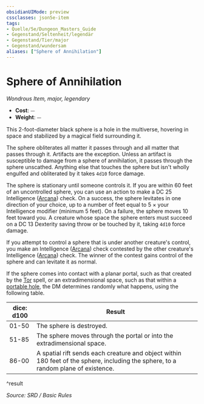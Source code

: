 ```yaml
---
obsidianUIMode: preview
cssclasses: json5e-item
tags:
- Quelle/5e/Dungeon_Masters_Guide
- Gegenstand/Seltenheit/legendär
- Gegenstand/Tier/major
- Gegenstand/wundersam
aliases: ["Sphere of Annihilation"]
---
```

# Sphere of Annihilation
*Wondrous Item, major, legendary*  

- **Cost**: ⏤
- **Weight**: ⏤

This 2-foot-diameter black sphere is a hole in the multiverse, hovering in space and stabilized by a magical field surrounding it.

The sphere obliterates all matter it passes through and all matter that passes through it. Artifacts are the exception. Unless an artifact is susceptible to damage from a sphere of annihilation, it passes through the sphere unscathed. Anything else that touches the sphere but isn't wholly engulfed and obliterated by it takes `4d10` force damage.

The sphere is stationary until someone controls it. If you are within 60 feet of an uncontrolled sphere, you can use an action to make a DC 25 Intelligence ([Arcana](rules/skills.md#Arcana)) check. On a success, the sphere levitates in one direction of your choice, up to a number of feet equal to 5 × your Intelligence modifier (minimum 5 feet). On a failure, the sphere moves 10 feet toward you. A creature whose space the sphere enters must succeed on a DC 13 Dexterity saving throw or be touched by it, taking `4d10` force damage.

If you attempt to control a sphere that is under another creature's control, you make an Intelligence ([Arcana](rules/skills.md#Arcana)) check contested by the other creature's Intelligence ([Arcana](rules/skills.md#Arcana)) check. The winner of the contest gains control of the sphere and can levitate it as normal.

If the sphere comes into contact with a planar portal, such as that created by the [Tor](../Zauber/Tor.md) spell, or an extradimensional space, such as that within a [portable hole](portable-hole.md), the DM determines randomly what happens, using the following table.

| dice: d100 | Result |
|------------|--------|
| 01-50 | The sphere is destroyed. |
| 51-85 | The sphere moves through the portal or into the extradimensional space. |
| 86-00 | A spatial rift sends each creature and object within 180 feet of the sphere, including the sphere, to a random plane of existence. |
^result

*Source: SRD / Basic Rules*